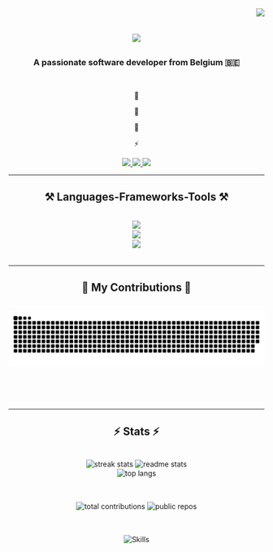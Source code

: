 <img align="right" src="https://visitor-badge.laobi.icu/badge?page_id=halill7.halill7" />

<h1 align="center">
    <img src="https://readme-typing-svg.herokuapp.com/?font=Righteous&size=35&center=true&vCenter=true&width=500&height=70&duration=4000&lines=Hi+There!+👋;+I'm+Duran+Halil!;" />
</h1>

<h3 align="center">A passionate software developer from Belgium 🇧🇪</h3>

<br/>

<div align="center">
 
 🔭 
 
 🌱 

💬 

⚡ 

 </div>
 
<div align="center"> 
  <a href="mailto:duranhalil82@gmail.com">
    <img src="https://img.shields.io/badge/Gmail-333333?style=for-the-badge&logo=gmail&logoColor=red" />
  </a>
  <a href="https://www.linkedin.com/in/duranhalil73/" target="_blank">
    <img src="https://img.shields.io/badge/LinkedIn-0077B5?style=for-the-badge&logo=linkedin&logoColor=white" target="_blank" />
  </a>
  <a href="halil-portfolio.vercel.app" target="_blank">
     <img src="https://img.shields.io/badge/Portfolio-FF5722?style=for-the-badge&logo=todoist&logoColor=white" target="_blank" /> <!-- sqlite, safari, google-chrome are other good icon options -->
  </a>
</div>

 <hr/>
 
<h2 align="center">⚒️ Languages-Frameworks-Tools ⚒️</h2>
<br/>
<div align="center">
    <img src="https://skillicons.dev/icons?i=react,bootstrap,html,css,vscode,github,figma,tailwind,git,postman,bash,nodejs,python" /><br>
    <img src="https://skillicons.dev/icons?i=cs,js,ts,php,angular,laravel,express,threejs,nestjs,dotnet,django,postgres,mongodb" /><br>
    <img src="https://skillicons.dev/icons?i=appwrite,c,java,spring,nextjs,mysql,prisma,graphql,docker,idea,redux,sentry,vercel" /><br>
</div>

<br/>
<hr/>

<div align="center">
  <h2>🐍 My Contributions 🐍</h2>
  <br>
  <img alt="snake eating my contributions" src="https://raw.githubusercontent.com/halill7/halill7/output/github-contribution-grid-snake.svg" />
  
  <br/><br/><br/>
</div>

<hr/>

<h2 align="center">⚡ Stats ⚡</h2>
<br>
<div align="center">
  <img width="390" src="https://github-readme-streak-stats.herokuapp.com/?user=halill7&theme=react&border_radius=10" alt="streak stats"/>
  <img width="390" src="https://github-readme-stats.vercel.app/api?username=halill7&show_icons=true&theme=react&count_private=true&border_radius=10" alt="readme stats" />
  <br/>
  <img width="325" align="center" src="https://github-readme-stats.vercel.app/api/top-langs/?username=halill7&hide=HTML&langs_count=8&layout=compact&theme=react&border_radius=10&count_private=true" alt="top langs" />
  
  <br/><br/>
  <img src="https://img.shields.io/badge/Total%20Contributions-{{TOTAL}}-brightgreen" alt="total contributions" />
  <img src="https://img.shields.io/badge/Public%20Repos-{{REPOS}}-blue" alt="public repos" />
  
  <br/><br/>
  <img src="https://skillicons.dev/icons?i=react,js,html,css" alt="Skills" />
</div>



<br/><br/>



